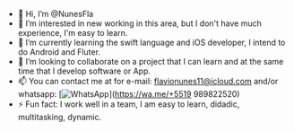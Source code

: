 - 👋 Hi, I’m @NunesFla
- 👀 I’m interested in new working in this area, but I don't have much experience, I'm easy to learn.
- 🌱 I’m currently learning the swift language and iOS developer, I intend to do Android and Fluter.
- 💞️ I’m looking to collaborate on a project that I can learn and at the same time that I develop software or App.
- 📫 You can contact me at for e-mail: flavionunes11@icloud.com and/or whatsapp: [![WhatsApp](https://img.shields.io/badge/WhatsApp-25D366?style=for-the-badge&logo=whatsapp&logoColor=white)](https://wa.me/+5519 989822520)
- ⚡ Fun fact: I work well in a team, I am easy to learn, didadic, multitasking, dynamic.

<!---
NunesFla/NunesFla is a ✨ special ✨ repository because its `README.md` (this file) appears on your GitHub profile.
You can click the Preview link to take a look at your changes.
--->
